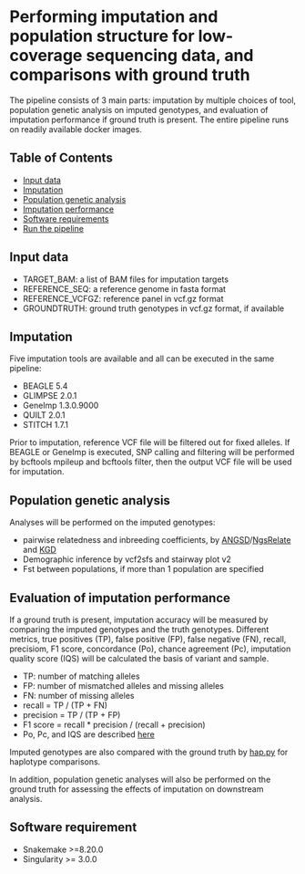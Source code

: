 # Performing imputation and population structure for low-coverage sequencing data, and comparisons with ground truth

The pipeline consists of 3 main parts: imputation by multiple choices of tool, population genetic analysis on imputed genotypes, and evaluation of imputation performance if ground truth is present. The entire pipeline runs on readily available docker images.

## Table of Contents
- [Input data](#input-data)
- [Imputation](#imputation)
- [Population genetic analysis](#population-genetic-analysis)
- [Imputation performance](#imputation-performance)
- [Software requirements](#software-requirement)
- [Run the pipeline](#run-the-pipeline)


## Input data

- TARGET_BAM:       a list of BAM files for imputation targets
- REFERENCE_SEQ:    a reference genome in fasta format
- REFERENCE_VCFGZ:  reference panel in vcf.gz format 
- GROUNDTRUTH:      ground truth genotypes in vcf.gz format, if available


## Imputation

Five imputation tools are available and all can be executed in the same pipeline:
- BEAGLE 5.4
- GLIMPSE 2.0.1
- GeneImp 1.3.0.9000
- QUILT 2.0.1
- STITCH 1.7.1

Prior to imputation, reference VCF file will be filtered out for fixed alleles. If BEAGLE or GeneImp is executed, SNP calling and filtering will be performed by bcftools mpileup and bcftools filter, then the output VCF file will be used for imputation.

## Population genetic analysis

Analyses will be performed on the imputed genotypes:
- pairwise relatedness and inbreeding coefficients, by [ANGSD](https://www.popgen.dk/angsd/index.php/ANGSD)/[NgsRelate](https://github.com/ANGSD/NgsRelate) and [KGD](https://github.com/AgResearch/KGD)
- Demographic inference by vcf2sfs and stairway plot v2
- Fst between populations, if more than 1 population are specified

## Evaluation of imputation performance

If a ground truth is present, imputation accuracy will be measured by comparing the imputed genotypes and the truth genotypes. Different metrics, true positives (TP), false positive (FP), false negative (FN), recall, precisiom, F1 score, concordance (Po), chance agreement (Pc), imputation quality score (IQS) will be calculated the basis of variant and sample. 

- TP: number of matching alleles
- FP: number of mismatched alleles and missing alleles
- FN: number of missing alleles
- recall = TP / (TP + FN)
- precision = TP / (TP + FP)
- F1 score = recall * precision / (recall + precision)
- Po, Pc, and IQS are described [here](https://journals.plos.org/plosone/article?id=10.1371/journal.pone.0009697)

Imputed genotypes are also compared with the ground truth by [hap.py](https://github.com/Illumina/hap.py) for haplotype comparisons.

In addition, population genetic analyses will also be performed on the ground truth for assessing the effects of imputation on downstream analysis.

## Software requirement
- Snakemake >=8.20.0
- Singularity >= 3.0.0